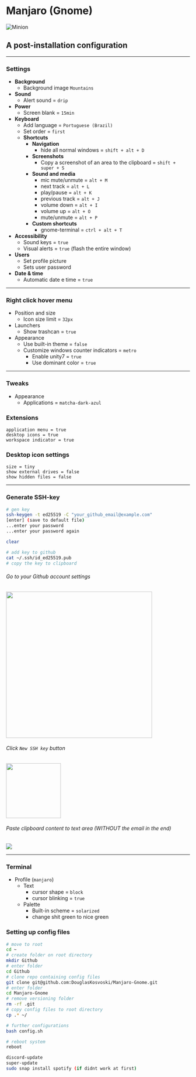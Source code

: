 # Manjaro (Gnome)
![Minion](https://manjaro.org/img/logo.svg)
## A post-installation configuration

---

### Settings
+ **Background**
	- Background image `Mountains`
+ **Sound**
	- Alert sound = `drip`
+ **Power**
	- Screen blank = `15min`
+ **Keyboard**
	- Add language = `Portuguese (Brazil)`
	- Set order = `first`
	+ **Shortcuts**
		+ **Navigation**
			- hide all normal windows = `shift + alt + D`
		+ **Screenshots**
			- Copy a screenshot of an area to the clipboard = `shift + super + S`
		+ **Sound and media**
			- mic mute/unmute = `alt + M`
			- next track = `alt + L`
			- play/pause = `alt + K`
			- previous track = `alt + J`
			- volume down = `alt + I`
			- volume up = `alt + O`
			- mute/unmute = `alt + P`
		+ **Custom shortcuts**
			- gnome-terminal = `ctrl + alt + T`
+ **Accessibility**
	- Sound keys = `true`
	- Visual alerts = `true` (flash the entire window)
+ **Users**
	- Set profile picture
	- Sets user password
+ **Date & time**
	- Automatic date e time = `true`
---

### Right click hover menu
+ Position and size
	- Icon size limit = `32px`
+ Launchers
	- Show trashcan = `true`
+ Appearance
	- Use built-in theme = `false`
	- Customize windows counter indicators = `metro`
		- Enable unity7 = `true`
		- Use dominant color = `true`

---

### Tweaks
+ Appearance
	- Applications = `matcha-dark-azul`


### Extensions
```
application menu = true
desktop icons = true
workspace indicator = true
```

### Desktop icon settings
```
size = tiny
show external drives = false
show hidden files = false
```

---

### Generate SSH-key
```bash
# gen key
ssh-keygen -t ed25519 -C "your_github_email@example.com"
[enter] (save to default file)
...enter your password
...enter your password again

clear

# add key to github
cat ~/.ssh/id_ed25519.pub
# copy the key to clipboard
```
###### Go to your Github account settings
<img src="https://docs.github.com/assets/cb-34573/images/help/settings/userbar-account-settings.png" height="400"/>

###### Click `New SSH key` button
<img src="https://docs.github.com/assets/cb-11964/images/help/settings/ssh-add-ssh-key.png" height="150"/>

###### Paste clipboard content to text area (WITHOUT the email in the end)
<img src="https://docs.github.com/assets/cb-24835/images/help/settings/ssh-key-paste.png"/>


---

### Terminal
+ Profile (`manjaro`)
	+ Text
		- cursor shape = `block`
		- cursor blinking = `true`
	+ Palette
		- Built-in scheme = `solarized`
		- change shit green to nice green

### Setting up config files
```bash
# move to root
cd ~
# create folder on root directory
mkdir Github
# enter folder
cd Github
# clone repo containing config files
git clone git@github.com:DouglasKosvoski/Manjaro-Gnome.git
# enter folder
cd Manjaro-Gnome
# remove versioning folder
rm -rf .git
# copy config files to root directory
cp .* ~/

# further configurations
bash config.sh

# reboot system
reboot

discord-update
super-update
sudo snap install spotify (if didnt work at first)

```
